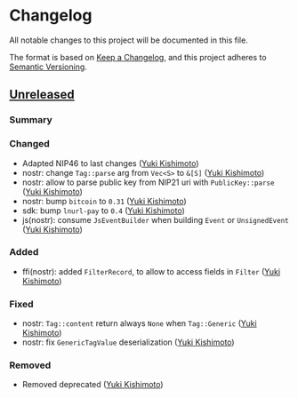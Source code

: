 # Changelog

All notable changes to this project will be documented in this file.

The format is based on [Keep a Changelog](https://keepachangelog.com/en/1.1.0/),
and this project adheres to [Semantic Versioning](https://semver.org/spec/v2.0.0.html).

## [Unreleased]

### Summary

### Changed

* Adapted NIP46 to last changes ([Yuki Kishimoto])
* nostr: change `Tag::parse` arg from `Vec<S>` to `&[S]` ([Yuki Kishimoto])
* nostr: allow to parse public key from NIP21 uri with `PublicKey::parse` ([Yuki Kishimoto])
* nostr: bump `bitcoin` to `0.31` ([Yuki Kishimoto])
* sdk: bump `lnurl-pay` to `0.4` ([Yuki Kishimoto])
* js(nostr): consume `JsEventBuilder` when building `Event` or `UnsignedEvent` ([Yuki Kishimoto])

### Added

* ffi(nostr): added `FilterRecord`, to allow to access fields in `Filter` ([Yuki Kishimoto])

### Fixed

* nostr: `Tag::content` return always `None` when `Tag::Generic` ([Yuki Kishimoto])
* nostr: fix `GenericTagValue` deserialization ([Yuki Kishimoto])

### Removed

* Removed deprecated ([Yuki Kishimoto])

<!-- Contributors -->
[Yuki Kishimoto]: https://yukikishimoto.com

<!-- Tags -->
[Unreleased]: https://github.com/rust-nostr/nostr/compare/v0.29.0...HEAD
